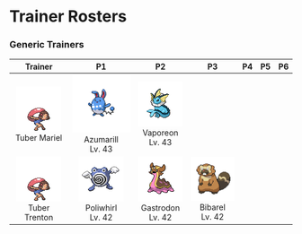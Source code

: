 # Trainer Rosters

### Generic Trainers

| Trainer | P1 | P2 | P3 | P4 | P5 | P6 |
|:-------:|:--:|:--:|:--:|:--:|:--:|:--:|
| ![Tuber Mariel](../../assets/trainers/tuber.png)<br>Tuber Mariel | ![Azumarill](../../assets/sprites/azumarill/front.gif)<br>Azumarill<br>Lv. 43 | ![Vaporeon](../../assets/sprites/vaporeon/front.gif)<br>Vaporeon<br>Lv. 43 |
| ![Tuber Trenton](../../assets/trainers/tuber.png)<br>Tuber Trenton | ![Poliwhirl](../../assets/sprites/poliwhirl/front.gif)<br>Poliwhirl<br>Lv. 42 | ![Gastrodon](../../assets/sprites/gastrodon/front.gif)<br>Gastrodon<br>Lv. 42 | ![Bibarel](../../assets/sprites/bibarel/front.gif)<br>Bibarel<br>Lv. 42 |

